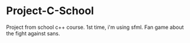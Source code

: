 # Project-C-School
Project from school c++ course. 1st time, i'm using sfml.
Fan game about the fight against sans. 
